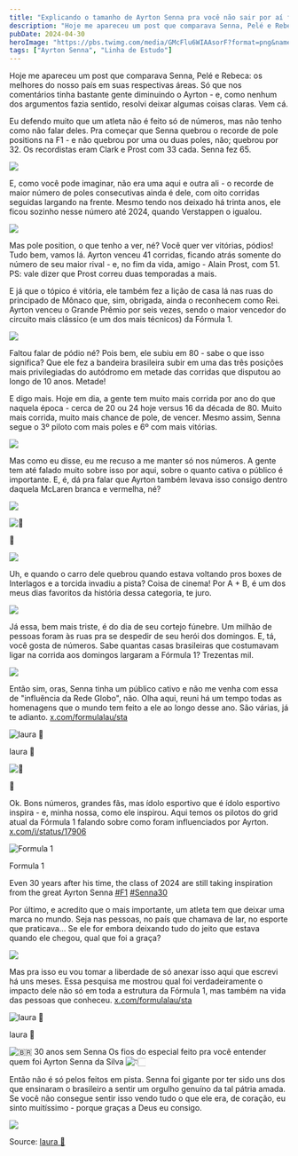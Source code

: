 ```yaml
---
title: "Explicando o tamanho de Ayrton Senna pra você não sair por aí falando besteira sobre o que não sabe"
description: "Hoje me apareceu um post que comparava Senna, Pelé e Rebeca, os melhores do nosso país em suas respectivas áreas. Só que nos comentários tinha bastante gente diminuindo o Ayrton - e, como nenhum dos argumentos fazia sentido, resolvi deixar algumas coisas claras."
pubDate: 2024-04-30
heroImage: "https://pbs.twimg.com/media/GMcFlu6WIAAsorF?format=png&name=4096x4096"
tags: ["Ayrton Senna", "Linha de Estudo"]
---
```


Hoje me apareceu um post que comparava Senna, Pelé e Rebeca: os melhores do nosso país em suas respectivas áreas. Só que nos comentários tinha bastante gente diminuindo o Ayrton - e, como nenhum dos argumentos fazia sentido, resolvi deixar algumas coisas claras. Vem cá.

Eu defendo muito que um atleta não é feito só de números, mas não tenho como não falar deles. Pra começar que Senna quebrou o recorde de pole positions na F1 - e não quebrou por uma ou duas poles, não; quebrou por 32. Os recordistas eram Clark e Prost com 33 cada. Senna fez 65.

[![](https://pbs.twimg.com/media/GUQGtlrWoAEO74I.png)](https://pbs.twimg.com/media/GUQGtlrWoAEO74I?format=png\&name=4096x4096)

E, como você pode imaginar, não era uma aqui e outra ali - o recorde de maior número de poles consecutivas ainda é dele, com oito corridas seguidas largando na frente. Mesmo tendo nos deixado há trinta anos, ele ficou sozinho nesse número até 2024, quando Verstappen o igualou.

[![](https://pbs.twimg.com/media/GUQG3rVXcAEsubi.jpg)](https://pbs.twimg.com/media/GUQG3rVXcAEsubi?format=jpg\&name=4096x4096)

Mas pole position, o que tenho a ver, né? Você quer ver vitórias, pódios! Tudo bem, vamos lá. Ayrton venceu 41 corridas, ficando atrás somente do número de seu maior rival - e, no fim da vida, amigo - Alain Prost, com 51. PS: vale dizer que Prost correu duas temporadas a mais.

E já que o tópico é vitória, ele também fez a lição de casa lá nas ruas do principado de Mônaco que, sim, obrigada, ainda o reconhecem como Rei. Ayrton venceu o Grande Prêmio por seis vezes, sendo o maior vencedor do circuito mais clássico (e um dos mais técnicos) da Fórmula 1.

[![](https://pbs.twimg.com/media/GUQHQ1kXAAAHsr-.png)](https://pbs.twimg.com/media/GUQHQ1kXAAAHsr-?format=png\&name=4096x4096)

Faltou falar de pódio né? Pois bem, ele subiu em 80 - sabe o que isso significa? Que ele fez a bandeira brasileira subir em uma das três posições mais privilegiadas do autódromo em metade das corridas que disputou ao longo de 10 anos. Metade!

E digo mais. Hoje em dia, a gente tem muito mais corrida por ano do que naquela época - cerca de 20 ou 24 hoje versus 16 da década de 80. Muito mais corrida, muito mais chance de pole, de vencer. Mesmo assim, Senna segue o 3º piloto com mais poles e 6º com mais vitórias.

[![](https://pbs.twimg.com/media/GUQHnn_WIAA_BJr.png)](https://pbs.twimg.com/media/GUQHnn_WIAA_BJr?format=png\&name=4096x4096)

Mas como eu disse, eu me recuso a me manter só nos números. A gente tem até falado muito sobre isso por aqui, sobre o quanto cativa o público é importante. E, é, dá pra falar que Ayrton também levava isso consigo dentro daquela McLaren branca e vermelha, né?

[![](https://pbs.twimg.com/media/GUQHt9SW8AA66zU.png)](https://pbs.twimg.com/media/GUQHt9SW8AA66zU?format=png\&name=4096x4096)

![📍](https://abs.twimg.com/emoji/v2/svg/1f4cd.svg)

📍

[![](https://pbs.twimg.com/media/GUQHzs-XQAAki0o.png)](https://pbs.twimg.com/media/GUQHzs-XQAAki0o?format=png\&name=4096x4096)

Uh, e quando o carro dele quebrou quando estava voltando pros boxes de Interlagos e a torcida invadiu a pista? Coisa de cinema! Por A + B, é um dos meus dias favoritos da história dessa categoria, te juro.

[![](https://pbs.twimg.com/media/GUQIWkPXIAE5_Za.png)](https://pbs.twimg.com/media/GUQIWkPXIAE5_Za?format=png\&name=4096x4096)

Já essa, bem mais triste, é do dia de seu cortejo fúnebre. Um milhão de pessoas foram às ruas pra se despedir de seu herói dos domingos. E, tá, você gosta de números. Sabe quantas casas brasileiras que costumavam ligar na corrida aos domingos largaram a Fórmula 1? Trezentas mil.

[![](https://pbs.twimg.com/media/GUQEdwmXcAATf9x.jpg)](https://pbs.twimg.com/media/GUQEdwmXcAATf9x?format=jpg\&name=4096x4096)

Então sim, oras, Senna tinha um público cativo e não me venha com essa de "influência da Rede Globo", não. Olha aqui, reuni há um tempo todas as homenagens que o mundo tem feito a ele ao longo desse ano. São várias, já te adianto. [x.com/formulalau/sta](https://x.com/formulalau/status/1813313976656359494)

![laura 🏁](https://pbs.twimg.com/profile_images/1853241484998500352/CoZVNy99_200x200.jpg)

laura 🏁

![🧶](https://abs.twimg.com/emoji/v2/svg/1f9f6.svg)

🧶

Ok. Bons números, grandes fãs, mas ídolo esportivo que é ídolo esportivo inspira - e, minha nossa, como ele inspirou. Aqui temos os pilotos do grid atual da Fórmula 1 falando sobre como foram influenciados por Ayrton. [x.com/i/status/17906](https://x.com/i/status/1790698641868632489)

![Formula 1](https://pbs.twimg.com/profile_images/1612433922733887489/7f5XFklA_200x200.jpg)

Formula 1

Even 30 years after his time, the class of 2024 are still taking inspiration from the great Ayrton Senna [#F1](https://x.com/hashtag/F1) [#Senna30](https://x.com/hashtag/Senna30)

Por último, e acredito que o mais importante, um atleta tem que deixar uma marca no mundo. Seja nas pessoas, no país que chamava de lar, no esporte que praticava… Se ele for embora deixando tudo do jeito que estava quando ele chegou, qual que foi a graça?

[![](https://pbs.twimg.com/media/GUQItNJXoAEBxFX.jpg)](https://pbs.twimg.com/media/GUQItNJXoAEBxFX?format=jpg\&name=4096x4096)

Mas pra isso eu vou tomar a liberdade de só anexar isso aqui que escrevi há uns meses. Essa pesquisa me mostrou qual foi verdadeiramente o impacto dele não só em toda a estrutura da Fórmula 1, mas também na vida das pessoas que conheceu. [x.com/formulalau/sta](https://x.com/formulalau/status/1779175923692064770)

![laura 🏁](https://pbs.twimg.com/profile_images/1853241484998500352/CoZVNy99_200x200.jpg)

laura 🏁

![🇧🇷](https://abs.twimg.com/emoji/v2/svg/1f1e7-1f1f7.svg) 30 anos sem Senna Os fios do especial feito pra você entender quem foi Ayrton Senna da Silva ![👇🏻](https://abs.twimg.com/emoji/v2/svg/1f447-1f3fb.svg)

Então não é só pelos feitos em pista. Senna foi gigante por ter sido uns dos que ensinaram o brasileiro a sentir um orgulho genuíno da tal pátria amada. Se você não consegue sentir isso vendo tudo o que ele era, de coração, eu sinto muitíssimo - porque graças a Deus eu consigo.

[![](https://pbs.twimg.com/media/GUQJQSbWAAANl8F.png)](https://pbs.twimg.com/media/GUQJQSbWAAANl8F?format=png\&name=4096x4096)



Source: [laura 🏁](https://twitter-thread.com/t/1820591639531868480)

